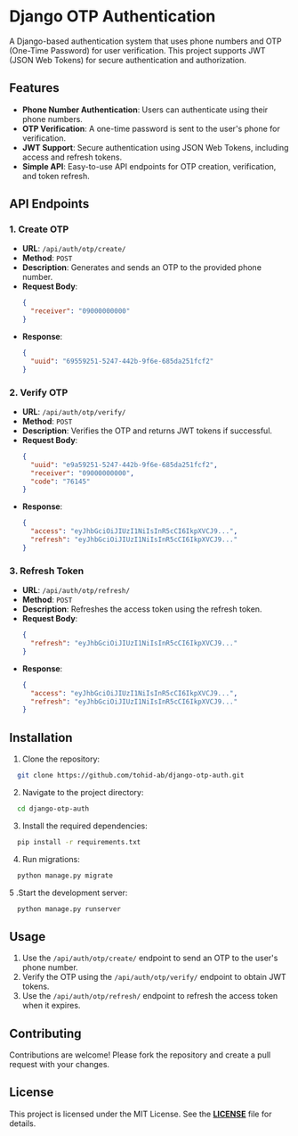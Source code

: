 # Django OTP Authentication

A Django-based authentication system that uses phone numbers and OTP (One-Time Password) for user verification. This project supports JWT (JSON Web Tokens) for secure authentication and authorization.

## Features

- **Phone Number Authentication**: Users can authenticate using their phone numbers.
- **OTP Verification**: A one-time password is sent to the user's phone for verification.
- **JWT Support**: Secure authentication using JSON Web Tokens, including access and refresh tokens.
- **Simple API**: Easy-to-use API endpoints for OTP creation, verification, and token refresh.

## API Endpoints

### 1. Create OTP
- **URL**: `/api/auth/otp/create/`
- **Method**: `POST`
- **Description**: Generates and sends an OTP to the provided phone number.
- **Request Body**:
  ```json
  {
    "receiver": "09000000000"
  }
  ```
- **Response**:
  ```json
  {
    "uuid": "69559251-5247-442b-9f6e-685da251fcf2"
  }
  ```
  
### 2. Verify OTP
- **URL**: `/api/auth/otp/verify/`
- **Method**: `POST`
- **Description**: Verifies the OTP and returns JWT tokens if successful.
- **Request Body**:
  ```json
  {
    "uuid": "e9a59251-5247-442b-9f6e-685da251fcf2",
    "receiver": "09000000000",
    "code": "76145"
  }
  ```
- **Response**:
  ```json
  {
    "access": "eyJhbGciOiJIUzI1NiIsInR5cCI6IkpXVCJ9...",
    "refresh": "eyJhbGciOiJIUzI1NiIsInR5cCI6IkpXVCJ9..."
  }
  ```
  
### 3. Refresh Token
- **URL**: `/api/auth/otp/refresh/`
- **Method**: `POST`
- **Description**: Refreshes the access token using the refresh token.
- **Request Body**:
  ```json
  {
    "refresh": "eyJhbGciOiJIUzI1NiIsInR5cCI6IkpXVCJ9..."
  }
  ```
- **Response**:
  ```json
  {
    "access": "eyJhbGciOiJIUzI1NiIsInR5cCI6IkpXVCJ9...",
    "refresh": "eyJhbGciOiJIUzI1NiIsInR5cCI6IkpXVCJ9..."
  }
  ```
## Installation
1. Clone the repository:
```bash
  git clone https://github.com/tohid-ab/django-otp-auth.git
```
2. Navigate to the project directory:
```bash
  cd django-otp-auth
```

3. Install the required dependencies:
```bash
  pip install -r requirements.txt
```

4. Run migrations:
```bash
  python manage.py migrate
```

5 .Start the development server:
```bash
  python manage.py runserver
```
## Usage
1. Use the `/api/auth/otp/create/` endpoint to send an OTP to the user's phone number.
2. Verify the OTP using the `/api/auth/otp/verify/` endpoint to obtain JWT tokens.
3. Use the `/api/auth/otp/refresh/` endpoint to refresh the access token when it expires.
## Contributing
Contributions are welcome! Please fork the repository and create a pull request with your changes.
## License
This project is licensed under the MIT License. See the **[LICENSE](https://github.com/tohid-ab/django-otp-auth/blob/main/LICENSE)** file for details.
